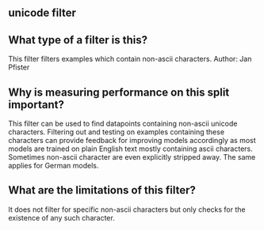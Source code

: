 ## unicode filter

## What type of a filter is this?

This filter filters examples which contain non-ascii characters.
Author: Jan Pfister

## Why is measuring performance on this split important?
This filter can be used to find datapoints containing non-ascii unicode characters. Filtering out and testing on examples containing these characters can provide feedback for improving models accordingly as most models are trained on plain English text mostly containing ascii characters. Sometimes non-ascii character are even explicitly stripped away.
The same applies for German models.

## What are the limitations of this filter?
It does not filter for specific non-ascii characters but only checks for the existence of any such character.
